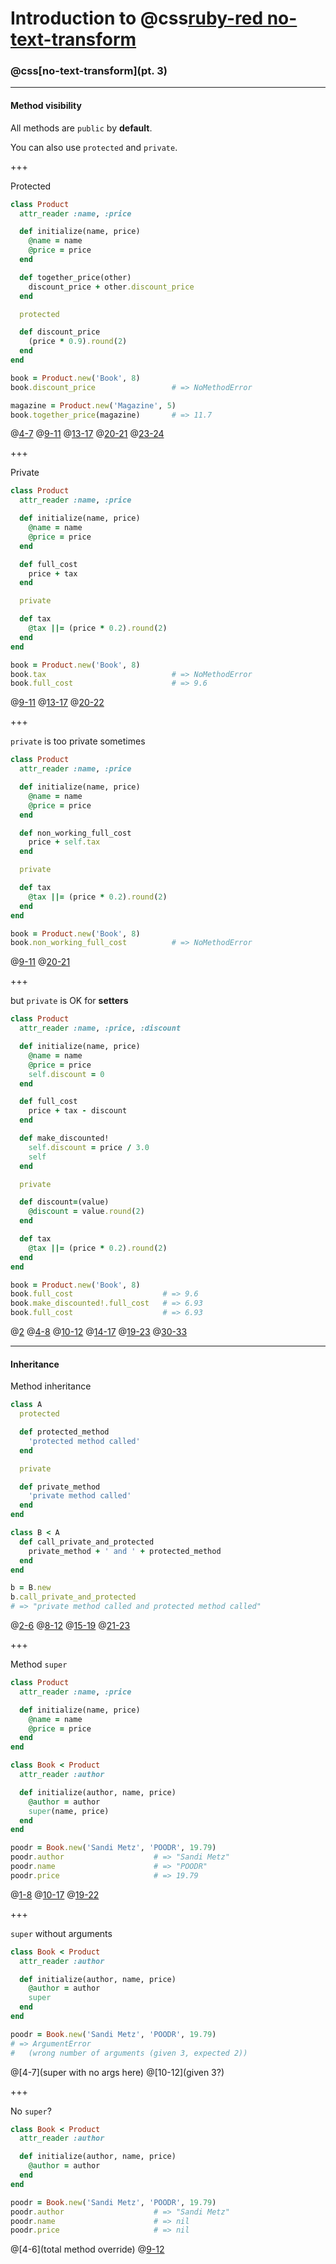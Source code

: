 # Introduction to @css[ruby-red no-text-transform](Ruby)
### @css[no-text-transform](pt. 3)

---

#### Method visibility

All methods are `public` by **default**.

You can also use `protected` and `private`.

+++

Protected

```ruby
class Product
  attr_reader :name, :price

  def initialize(name, price)
    @name = name
    @price = price
  end

  def together_price(other)
    discount_price + other.discount_price
  end

  protected

  def discount_price
    (price * 0.9).round(2)
  end
end

book = Product.new('Book', 8)
book.discount_price                 # => NoMethodError

magazine = Product.new('Magazine', 5)
book.together_price(magazine)       # => 11.7
```
@[4-7]()
@[9-11]()
@[13-17]()
@[20-21]()
@[23-24]()

+++

Private

```ruby
class Product
  attr_reader :name, :price

  def initialize(name, price)
    @name = name
    @price = price
  end

  def full_cost
    price + tax
  end

  private

  def tax
    @tax ||= (price * 0.2).round(2)
  end
end

book = Product.new('Book', 8)
book.tax                            # => NoMethodError
book.full_cost                      # => 9.6
```
@[9-11]()
@[13-17]()
@[20-22]()

+++

`private` is too private sometimes

```ruby
class Product
  attr_reader :name, :price

  def initialize(name, price)
    @name = name
    @price = price
  end

  def non_working_full_cost
    price + self.tax
  end

  private

  def tax
    @tax ||= (price * 0.2).round(2)
  end
end

book = Product.new('Book', 8)
book.non_working_full_cost          # => NoMethodError
```
@[9-11]()
@[20-21]()


+++

but `private` is OK for **setters**

```ruby
class Product
  attr_reader :name, :price, :discount

  def initialize(name, price)
    @name = name
    @price = price
    self.discount = 0
  end

  def full_cost
    price + tax - discount
  end

  def make_discounted!
    self.discount = price / 3.0
    self
  end

  private

  def discount=(value)
    @discount = value.round(2)
  end

  def tax
    @tax ||= (price * 0.2).round(2)
  end
end

book = Product.new('Book', 8)
book.full_cost                    # => 9.6
book.make_discounted!.full_cost   # => 6.93
book.full_cost                    # => 6.93
```
@[2]()
@[4-8]()
@[10-12]()
@[14-17]()
@[19-23]()
@[30-33]()

---

#### Inheritance

Method inheritance

```ruby
class A
  protected

  def protected_method
    'protected method called'
  end

  private

  def private_method
    'private method called'
  end
end

class B < A
  def call_private_and_protected
    private_method + ' and ' + protected_method
  end
end

b = B.new
b.call_private_and_protected
# => "private method called and protected method called"
```
@[2-6]()
@[8-12]()
@[15-19]()
@[21-23]()

+++

Method `super`

```ruby
class Product
  attr_reader :name, :price

  def initialize(name, price)
    @name = name
    @price = price
  end
end

class Book < Product
  attr_reader :author

  def initialize(author, name, price)
    @author = author
    super(name, price)
  end
end

poodr = Book.new('Sandi Metz', 'POODR', 19.79)
poodr.author                    # => "Sandi Metz"
poodr.name                      # => "POODR"
poodr.price                     # => 19.79
```
@[1-8]()
@[10-17]()
@[19-22]()

+++

`super` without arguments

```ruby
class Book < Product
  attr_reader :author

  def initialize(author, name, price)
    @author = author
    super
  end
end

poodr = Book.new('Sandi Metz', 'POODR', 19.79)
# => ArgumentError
#   (wrong number of arguments (given 3, expected 2))
```
@[4-7](super with no args here)
@[10-12](given 3?)

+++

No `super`?

```ruby
class Book < Product
  attr_reader :author

  def initialize(author, name, price)
    @author = author
  end
end

poodr = Book.new('Sandi Metz', 'POODR', 19.79)
poodr.author                    # => "Sandi Metz"
poodr.name                      # => nil
poodr.price                     # => nil
```
@[4-6](total method override)
@[9-12]()
